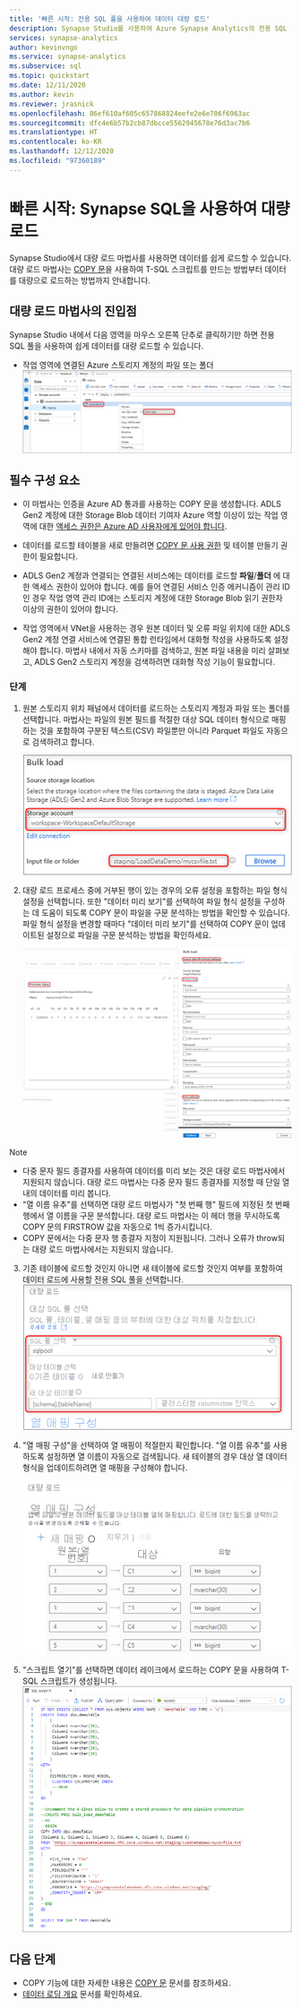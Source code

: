 ```yaml
---
title: '빠른 시작: 전용 SQL 풀을 사용하여 데이터 대량 로드'
description: Synapse Studio를 사용하여 Azure Synapse Analytics의 전용 SQL 풀에 데이터를 대량 로드합니다.
services: synapse-analytics
author: kevinvngo
ms.service: synapse-analytics
ms.subservice: sql
ms.topic: quickstart
ms.date: 12/11/2020
ms.author: kevin
ms.reviewer: jrasnick
ms.openlocfilehash: 86ef610af605c657868824eefe2e6e706f6963ac
ms.sourcegitcommit: dfc4e6b57b2cb87dbcce5562945678e76d3ac7b6
ms.translationtype: HT
ms.contentlocale: ko-KR
ms.lasthandoff: 12/12/2020
ms.locfileid: "97360189"
---
```

# <a name="quickstart-bulk-loading-with-synapse-sql"></a>빠른 시작: Synapse SQL을 사용하여 대량 로드

Synapse Studio에서 대량 로드 마법사를 사용하면 데이터를 쉽게 로드할 수 있습니다. 대량 로드 마법사는 [COPY 문](/sql/t-sql/statements/copy-into-transact-sql?view=azure-sqldw-latest&preserve-view=true)을 사용하여 T-SQL 스크립트를 만드는 방법부터 데이터를 대량으로 로드하는 방법까지 안내합니다. 

## <a name="entry-points-to-the-bulk-load-wizard"></a>대량 로드 마법사의 진입점

Synapse Studio 내에서 다음 영역을 마우스 오른쪽 단추로 클릭하기만 하면 전용 SQL 풀을 사용하여 쉽게 데이터를 대량 로드할 수 있습니다.

- 작업 영역에 연결된 Azure 스토리지 계정의 파일 또는 폴더 ![스토리지 계정의 파일 또는 폴더를 마우스 오른쪽 단추로 클릭](./sql/media/bulk-load/bulk-load-entry-point-0.png)

## <a name="prerequisites"></a>필수 구성 요소

- 이 마법사는 인증을 Azure AD 통과를 사용하는 COPY 문을 생성합니다. ADLS Gen2 계정에 대한 Storage Blob 데이터 기여자 Azure 역할 이상이 있는 작업 영역에 대한 [액세스 권한은 Azure AD 사용자에게 있어야 합니다](
./sql-data-warehouse/quickstart-bulk-load-copy-tsql-examples.md#d-azure-active-directory-authentication). 

- 데이터를 로드할 테이블을 새로 만들려면 [COPY 문 사용 권한](/sql/t-sql/statements/copy-into-transact-sql?view=azure-sqldw-latest&preserve-view=true#permissions) 및 테이블 만들기 권한이 필요합니다.

- ADLS Gen2 계정과 연결되는 연결된 서비스에는 데이터를 로드할 **파일**/**폴더** 에 대한 액세스 권한이 있어야 합니다. 예를 들어 연결된 서비스 인증 메커니즘이 관리 ID인 경우 작업 영역 관리 ID에는 스토리지 계정에 대한 Storage Blob 읽기 권한자 이상의 권한이 있어야 합니다.

- 작업 영역에서 VNet을 사용하는 경우 원본 데이터 및 오류 파일 위치에 대한 ADLS Gen2 계정 연결 서비스에 연결된 통합 런타임에서 대화형 작성을 사용하도록 설정해야 합니다. 마법사 내에서 자동 스키마를 검색하고, 원본 파일 내용을 미리 살펴보고, ADLS Gen2 스토리지 계정을 검색하려면 대화형 작성 기능이 필요합니다.

### <a name="steps"></a>단계

1. 원본 스토리지 위치 패널에서 데이터를 로드하는 스토리지 계정과 파일 또는 폴더를 선택합니다. 마법사는 파일의 원본 필드를 적절한 대상 SQL 데이터 형식으로 매핑하는 것을 포함하여 구분된 텍스트(CSV) 파일뿐만 아니라 Parquet 파일도 자동으로 검색하려고 합니다. 

   ![원본 위치 선택](./sql/media/bulk-load/bulk-load-source-location.png)

2. 대량 로드 프로세스 중에 거부된 행이 있는 경우의 오류 설정을 포함하는 파일 형식 설정을 선택합니다. 또한 "데이터 미리 보기"를 선택하여 파일 형식 설정을 구성하는 데 도움이 되도록 COPY 문이 파일을 구문 분석하는 방법을 확인할 수 있습니다. 파일 형식 설정을 변경할 때마다 "데이터 미리 보기"를 선택하여 COPY 문이 업데이트된 설정으로 파일을 구문 분석하는 방법을 확인하세요.

   ![데이터 미리 보기](./sql/media/bulk-load/bulk-load-file-format-settings-preview-data.png) 

> [!NOTE]  
>
> - 다중 문자 필드 종결자를 사용하여 데이터를 미리 보는 것은 대량 로드 마법사에서 지원되지 않습니다. 대량 로드 마법사는 다중 문자 필드 종결자를 지정할 때 단일 열 내의 데이터를 미리 봅니다. 
> - "열 이름 유추"를 선택하면 대량 로드 마법사가 "첫 번째 행" 필드에 지정된 첫 번째 행에서 열 이름을 구문 분석합니다. 대량 로드 마법사는 이 헤더 행을 무시하도록 COPY 문의 FIRSTROW 값을 자동으로 1씩 증가시킵니다. 
> - COPY 문에서는 다중 문자 행 종결자 지정이 지원됩니다. 그러나 오류가 throw되는 대량 로드 마법사에서는 지원되지 않습니다.

3. 기존 테이블에 로드할 것인지 아니면 새 테이블에 로드할 것인지 여부를 포함하여 데이터 로드에 사용할 전용 SQL 풀을 선택합니다. ![대상 위치 선택](./sql/media/bulk-load/bulk-load-target-location.png)
4. "열 매핑 구성"을 선택하여 열 매핑이 적절한지 확인합니다. "열 이름 유추"를 사용하도록 설정하면 열 이름이 자동으로 검색됩니다. 새 테이블의 경우 대상 열 데이터 형식을 업데이트하려면 열 매핑을 구성해야 합니다.

   ![열 매핑 구성](./sql/media/bulk-load/bulk-load-target-location-column-mapping.png)
5. "스크립트 열기"를 선택하면 데이터 레이크에서 로드하는 COPY 문을 사용하여 T-SQL 스크립트가 생성됩니다. ![SQL 스크립트 열기](./sql/media/bulk-load/bulk-load-target-final-script.png)

## <a name="next-steps"></a>다음 단계

- COPY 기능에 대한 자세한 내용은 [COPY 문](/sql/t-sql/statements/copy-into-transact-sql?view=azure-sqldw-latest&preserve-view=true#syntax) 문서를 참조하세요.
- [데이터 로딩 개요](./sql-data-warehouse/design-elt-data-loading.md#what-is-elt) 문서를 확인하세요.

